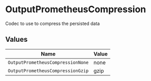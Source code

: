 # OutputPrometheusCompression

Codec to use to compress the persisted data


## Values

| Name                              | Value                             |
| --------------------------------- | --------------------------------- |
| `OutputPrometheusCompressionNone` | none                              |
| `OutputPrometheusCompressionGzip` | gzip                              |